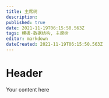 ```yaml
---
title: 主席树
description: 
published: true
date: 2021-11-19T06:15:50.563Z
tags: 模板-数据结构, 主席树
editor: markdown
dateCreated: 2021-11-19T06:15:50.563Z
---
```


# Header
Your content here